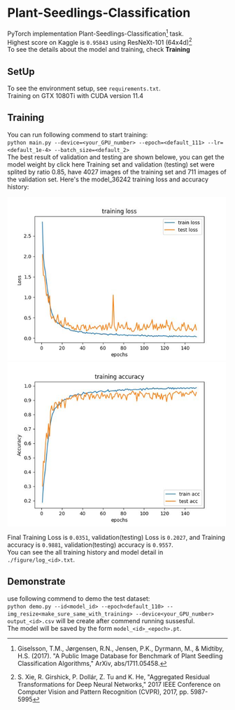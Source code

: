 # Plant-Seedlings-Classification

PyTorch implementation Plant-Seedlings-Classification[^1] task.<br>
Highest score on Kaggle is `0.95843` using ResNeXt-101 (64x4d)[^2]<br>
To see the details about the model and training, check **Training**<br>

## SetUp
To see the environment setup, see `requirements.txt`.<br>
Training on GTX 1080Ti with CUDA version 11.4

## Training
You can run following commend to start training:<br>
`python main.py --device=<your_GPU_number> --epoch=<default_111> --lr=<default_1e-4> --batch_size=<default_2>`<br>
The best result of validation and testing are shown belowe, you can get the model weight by click here
Training set and validation (testing) set were splited by ratio 0.85, have 4027 images of the training set and 711 images of the validation set.
Here's the model_36242 training loss and accuracy history:

<img src="./figure/36242_training_loss.jpg" width="500"/><img src="./figure/36242_training_accuracy.jpg" width="500"/>

Final Training Loss is `0.0351`, validation(testing) Loss is `0.2027`, and Training accuracy is `0.9881`, validation(testing) accuracy is `0.9557`.<br>
You can see the all training history and model detail in `./figure/log_<id>.txt`.

## Demonstrate
use following commend to demo the test dataset:<br>
`python demo.py --id<model_id> --epoch<default_110> --img_resize<make_sure_same_with_training> --device<your_GPU_number>`<br>
`output_<id>.csv` will be create after commend running sussesful.<br>
The model will be saved by the form `model_<id>_<epoch>.pt`.

[^1]: Giselsson, T.M., Jørgensen, R.N., Jensen, P.K., Dyrmann, M., & Midtiby, H.S. (2017). "A Public Image Database for Benchmark of Plant Seedling Classification Algorithms," ArXiv, abs/1711.05458.
[^2]: S. Xie, R. Girshick, P. Dollár, Z. Tu and K. He, "Aggregated Residual Transformations for Deep Neural Networks," 2017 IEEE Conference on Computer Vision and Pattern Recognition (CVPR), 2017, pp. 5987-5995
